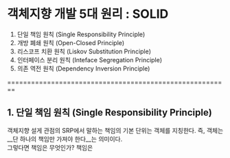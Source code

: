 # 객체지향 개발 5대 원리 : SOLID

1. 단일 책임 원칙 (Single Responsibility Principle)
2. 개방 폐쇄 원칙 (Open-Closed Principle)
3. 리스코프 치환 원칙 (Liskov Substitution Principle)
4. 인터페이스 분리 원칙 (Inteface Segregation Principle)
5. 의존 역전 원칙 (Dependency Inversion Principle)

========================================================

## 1. 단일 책임 원칙 (Single Responsibility Principle)

객체지향 설게 관점의 SRP에서 말하는 책임의 기본 단위는 객체를 지칭한다. 즉, 객체는 __단 하나의 책임만 가져야 한다__는 의미이다. <br/>
그렇다면 책임은 무엇인가? 책임은
